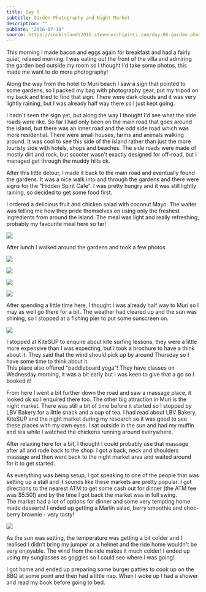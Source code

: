 ```yaml
---
title: Day 6
subtitle: Garden Photography and Night Market
description: ""
pubDate: "2016-07-18"
source: https://cookislands2016.stevenocchipinti.com/day-06-garden-photography-and-night-market/
---
```


This morning I made bacon and eggs again for breakfast and had a fairly quiet,
relaxed morning. I was eating out the front of the villa and admiring the garden
bed outside my room so I thought I'd take some photos, this made me want to do
more photography!

Along the way from the hotel to Muri beach I saw a sign that pointed to some
gardens, so I packed my bag with photography gear, put my tripod on my back
and tried to find that sign. There were dark clouds and it was very lightly
raining, but I was already half way there so I just kept going.

I hadn't seen the sign yet, but along the way I thought I'd see what the side
roads were like. So far I had only been on the main road that goes around the
island, but there was an inner road and the odd side road which was more
residential. There were small houses, farms and animals walking around. It was
cool to see this side of the island rather than just the more touristy side with
hotels, shops and beaches. The side roads were made of mostly dirt and rock, but
scooter wasn't exactly designed for off-road, but I managed get through the
muddy hills ok.

After this little detour, I made it back to the main road and eventually found
the gardens. It was a nice walk into and through the gardens and there were
signs for the "Hidden Spirit Cafe". I was pretty hungry and it was still lightly
raining, so decided to get some food first.

I ordered a delicious fruit and chicken salad with coconut Mayo. The waiter was
telling me how they pride themselves on using only the freshest ingredients from
around the island. The meal was light and really refreshing, probably my
favourite meal here so far!

![](https://res.cloudinary.com/stevenocchipinti/image/upload/c_limit,h_600,w_600/v1/cookislands2016/day-06-lunch_shs1ki.jpg)

After lunch I walked around the gardens and took a few photos.

![](https://res.cloudinary.com/stevenocchipinti/image/upload/c_limit,h_600,w_600/v1/cookislands2016/day-06-garden_komiuj.jpg)

![](https://res.cloudinary.com/stevenocchipinti/image/upload/c_limit,h_600,w_600/v1/cookislands2016/day-06-garden2_l5qdul.jpg)

![](https://res.cloudinary.com/stevenocchipinti/image/upload/c_limit,h_600,w_600/v1/cookislands2016/day-06-garden3_fyg09j.jpg)

![](https://res.cloudinary.com/stevenocchipinti/image/upload/c_limit,h_600,w_600/v1/cookislands2016/day-06-garden4_zxmhm7.jpg)

After spending a little time here, I thought I was already half way to Muri so I
may as well go there for a bit. The weather had cleared up and the sun was
shining, so I stopped at a fishing pier to put some sunscreen on.

![](https://res.cloudinary.com/stevenocchipinti/image/upload/c_limit,h_600,w_600/v1/cookislands2016/day-06-beach_sehihj.jpg)

I stopped at KiteSUP to enquire about kite surfing lessons, they were a little
more expensive than I was expecting, but I took a brochure to have a think about
it. They said that the wind should pick up by around Thursday so I have some
time to think about it.  
This place also offered "paddleboard yoga"! They have classes on Wednesday
morning, it was a bit early but I was keen to give that a go so I booked it!

From here I went a bit further down the road and saw a massage place, it looked
ok so I enquired there too. The other big attraction in Muri is the night
market. There was still a bit of time before it started so I stopped by LBV
Bakery for a little snack and a cup of tea. I had read about LBV Bakery, KiteSUP
and the night market during my research so it was good to see these places
with my own eyes. I sat outside in the sun and had my muffin and tea while I
watched the chickens running around everywhere.

After relaxing here for a bit, I thought I could probably use that massage
after all and rode back to the shop. I got a back, neck and shoulders massage
and then went back to the night market area and waited around for it to get
started.

As everything was being setup, I got speaking to one of the people that was
setting up a stall and it sounds like these markets are pretty popular. I got
directions to the nearest ATM to get some cash out for dinner (the ATM fee was
$5.50!) and by the time I got back the market was in full swing.  
The market had a lot of options for dinner and some very tempting home made
desserts! I ended up getting a Marlin salad, berry smoothie and choc-berry
brownie - very tasty!

![](https://res.cloudinary.com/stevenocchipinti/image/upload/c_limit,h_600,w_600/v1/cookislands2016/day-06-dinner_bw5u45.jpg)

As the sun was setting, the temperature was getting a bit colder and I realised
I didn't bring my jumper or a helmet and the ride home wouldn't be very
enjoyable. The wind from the ride makes it much colder! I ended up using my
sunglasses as goggles so I could see where I was going!

I got home and ended up preparing some burger patties to cook up on the BBQ at
some point and then had a little nap. When I woke up I had a shower and read my
book before going to bed.
